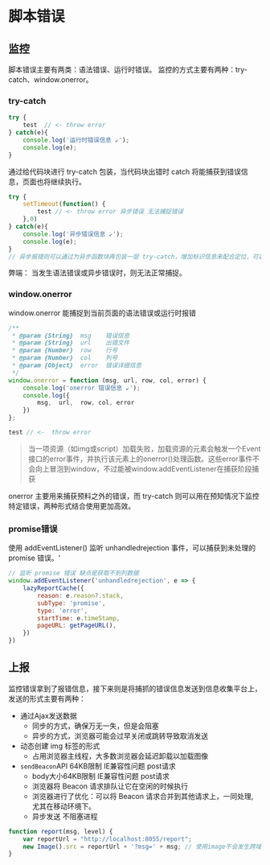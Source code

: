 # 脚本错误


## 监控

脚本错误主要有两类：语法错误、运行时错误。
监控的方式主要有两种：try-catch、window.onerror。


### try-catch

```js
try {
    test  // <- throw error
} catch(e){
    console.log('运行时错误信息 ↙');
    console.log(e);
}
```

通过给代码块进行 try-catch 包装，当代码块出错时 catch 将能捕获到错误信息，页面也将继续执行。

```js
try {
    setTimeout(function() {
        test // <- throw error 异步错误 无法捕捉错误
    },0)
} catch(e){
    console.log('异步错误信息 ↙');
    console.log(e);
}
// 异步报错则可以通过为异步函数块再包装一层 try-catch，增加标识信息来配合定位，可以用工具来进行处理
```




弊端： 当发生语法错误或异步错误时，则无法正常捕捉。


### window.onerror

window.onerror 能捕捉到当前页面的语法错误或运行时报错

```js
/**
 * @param {String}  msg    错误信息
 * @param {String}  url    出错文件
 * @param {Number}  row    行号
 * @param {Number}  col    列号
 * @param {Object}  error  错误详细信息
 */
window.onerror = function (msg, url, row, col, error) {
    console.log('onerror 错误信息 ↙');
    console.log({
        msg,  url,  row, col, error
    })
};

test // <-  throw error
```

> 当一项资源（如img或script）加载失败，加载资源的元素会触发一个Event接口的error事件，并执行该元素上的onerror()处理函数。这些error事件不会向上冒泡到window，不过能被window.addEventListener在捕获阶段捕获


onerror 主要用来捕获预料之外的错误，而 try-catch 则可以用在预知情况下监控特定错误，两种形式结合使用更加高效。


### promise错误

使用 addEventListener() 监听 unhandledrejection 事件，可以捕获到未处理的 promise 错误。‘

```js
// 监听 promise 错误 缺点是获取不到列数据
window.addEventListener('unhandledrejection', e => {
    lazyReportCache({
        reason: e.reason?.stack,
        subType: 'promise',
        type: 'error',
        startTime: e.timeStamp,
        pageURL: getPageURL(),
    })
})

```




## 上报

监控错误拿到了报错信息，接下来则是将捕抓的错误信息发送到信息收集平台上，发送的形式主要有两种：

- 通过Ajax发送数据
  - 同步的方式，确保万无一失，但是会阻塞
  - 异步的方式，浏览器可能会过早关闭或跳转导致取消发送
- 动态创建 img 标签的形式
  - 占用浏览器主线程，大多数浏览器会延迟卸载以加载图像
- `sendBeacon`API 64KB限制 IE兼容性问题 post请求
  - body大小64KB限制 IE兼容性问题 post请求
  - 浏览器将 Beacon 请求排队让它在空闲的时候执行
  - 浏览器进行了优化：可以将 Beacon 请求合并到其他请求上，一同处理, 尤其在移动环境下。
  - 异步发送 不阻塞进程

```js
function report(msg, level) {
    var reportUrl = "http://localhost:8055/report";
    new Image().src = reportUrl + '?msg=' + msg; // 使用image不会发生跨域
}
```


